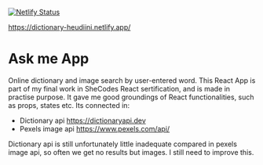 [![Netlify Status](https://api.netlify.com/api/v1/badges/7a1b1740-e019-477a-bed5-f1366912eb03/deploy-status)](https://app.netlify.com/sites/dictionary-heudiini/deploys)

https://dictionary-heudiini.netlify.app/

# Ask me App

Online dictionary and image search by user-entered word.
This React App is part of my final work in SheCodes React sertification, and is made in practise purpose.
It gave me good groundings of React functionalities, such as props, states etc. Its connected in:

- Dictionary api https://dictionaryapi.dev
- Pexels image api https://www.pexels.com/api/

Dictionary api is still unfortunately little
inadequate compared in pexels image api, so often we get no results but images.
I still need to improve this.

```

```
